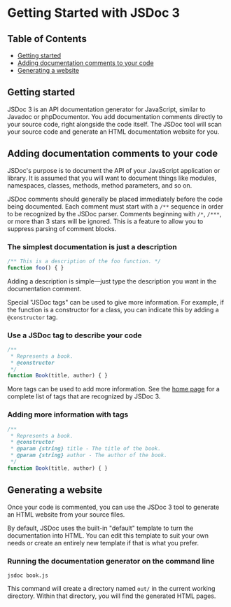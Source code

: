 # Getting Started with JSDoc 3
## Table of Contents
- [Getting started](/getting-started)
- [Adding documentation comments to your code](/getting-started)
- [Generating a website](/getting-started)

## Getting started
JSDoc 3 is an API documentation generator for JavaScript, similar to Javadoc or phpDocumentor. You add documentation comments directly to your source code, right alongside the code itself. The JSDoc tool will scan your source code and generate an HTML documentation website for you.

## Adding documentation comments to your code
JSDoc's purpose is to document the API of your JavaScript application or library. It is assumed that you will want to document things like modules, namespaces, classes, methods, method parameters, and so on.

JSDoc comments should generally be placed immediately before the code being documented. Each comment must start with a `/**` sequence in order to be recognized by the JSDoc parser. Comments beginning with `/*`, `/***`, or more than 3 stars will be ignored. This is a feature to allow you to suppress parsing of comment blocks.

### The simplest documentation is just a description
```js
/** This is a description of the foo function. */
function foo() { }

```

Adding a description is simple—just type the description you want in the documentation comment.

Special "JSDoc tags" can be used to give more information. For example, if the function is a constructor for a class, you can indicate this by adding a `@constructor` tag.

### Use a JSDoc tag to describe your code
```js
/**
 * Represents a book.
 * @constructor
 */
function Book(title, author) { }

```

More tags can be used to add more information. See the [home page](/) for a complete list of tags that are recognized by JSDoc 3.

### Adding more information with tags

```js
/**
 * Represents a book.
 * @constructor
 * @param {string} title - The title of the book.
 * @param {string} author - The author of the book.
 */
function Book(title, author) { }

```

## Generating a website
Once your code is commented, you can use the JSDoc 3 tool to generate an HTML website from your source files.

By default, JSDoc uses the built-in "default" template to turn the documentation into HTML. You can edit this template to suit your own needs or create an entirely new template if that is what you prefer.

### Running the documentation generator on the command line
```shell
jsdoc book.js
```
This command will create a directory named `out/` in the current working directory. Within that directory, you will find the generated HTML pages.
